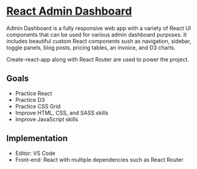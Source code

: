 # <a href="https://react-admin-dashboard.surge.sh/">React Admin Dashboard</a>

Admin Dashboard is a fully responsive web app with a variety of React UI components that can be used for various admin dashboard purposes. It includes beautiful custom React components sush as navigation, sidebar, toggle panels, blog posts, pricing tables, an invoice, and D3 charts.

Create-react-app along with React Router are used to power the project.

## Goals

- Practice React
- Practice D3
- Practice CSS Grid
- Improve HTML, CSS, and SASS skills
- Improve JavaScript skills

## Implementation

- Editor: VS Code
- Front-end: React with multiple dependencies such as React Router
